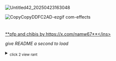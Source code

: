 ![Untitled42_20250423163048](https://github.com/user-attachments/assets/6dc2e5fc-de8a-44d8-9e56-59b954531adb)


![CopyCopyDDFC2AD-ezgif com-effects](https://github.com/user-attachments/assets/1e8f642d-7f5d-4e15-bc49-2a5a8826c1ec)

#
<ins>**pfp and chibis by https://x.com/namw67**</ins> 

*give README a second to load*
<details>
  <summary><sub>click 2 view rant</sub></summary>   
  
![cqj55l](https://github.com/user-attachments/assets/3a5379e2-8dae-4711-9ae5-97795d862aad)
  this took FOR FUCKING EVER aka mainly finding a site that would make parts of the gif transparent. still a WIP !!
adding more later ^-^
i hope makoto drowns in the water <3 /aff i love him..
<p align="center">
  <img width="300" height="300" src="https://media1.tenor.com/m/usBrcIXT_scAAAAd/persona-3-reload-persona.gif">
</p>
</details>
